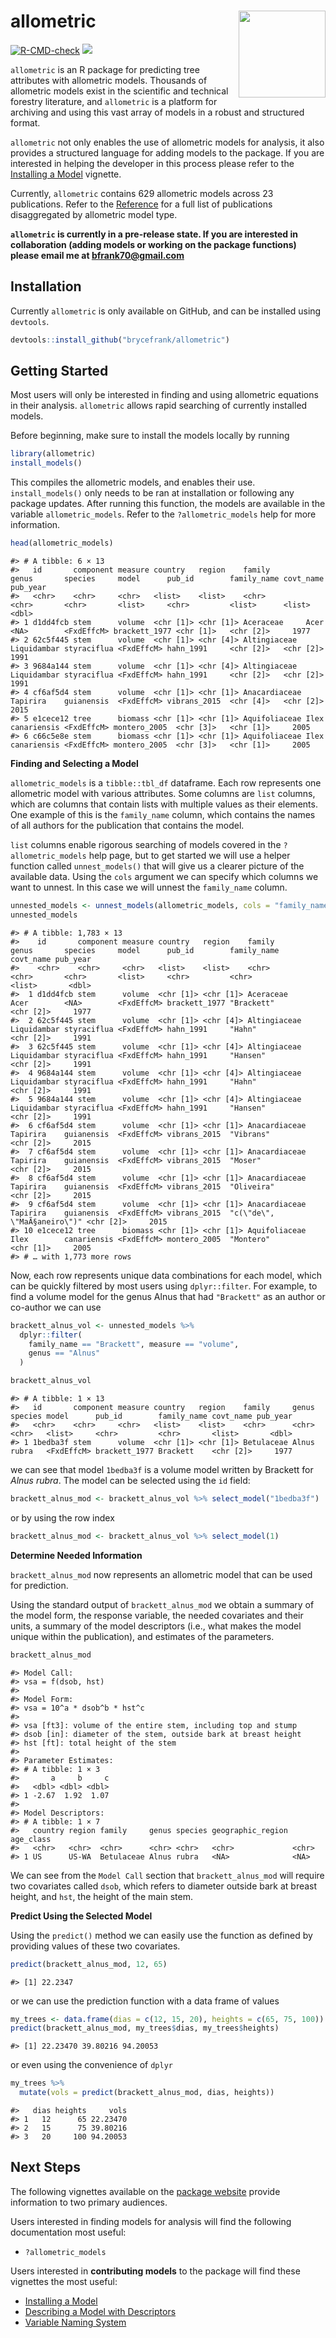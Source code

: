 
# allometric <a href="https://brycefrank.com/allometric/"><img src='man/figures/logo.png' align="right" height="139" /></a>

<!-- badges: start -->

[![R-CMD-check](https://github.com/brycefrank/allometric/actions/workflows/check-standard.yaml/badge.svg)](https://github.com/brycefrank/allometric/actions/workflows/check-standard.yaml)
[![](https://img.shields.io/badge/devel%20version-0.0.1.9001-blue.svg)](https://github.com/brycefrank/allometric)
<!-- badges: end -->

`allometric` is an R package for predicting tree attributes with
allometric models. Thousands of allometric models exist in the
scientific and technical forestry literature, and `allometric` is a
platform for archiving and using this vast array of models in a robust
and structured format.

`allometric` not only enables the use of allometric models for analysis,
it also provides a structured language for adding models to the package.
If you are interested in helping the developer in this process please
refer to the [Installing a
Model](https://brycefrank.com/allometric/articles/installing_a_model.html)
vignette.

Currently, `allometric` contains 629 allometric models across 23
publications. Refer to the
[Reference](https://brycefrank.com/allometric/reference/index.html) for
a full list of publications disaggregated by allometric model type.

**`allometric` is currently in a pre-release state. If you are
interested in collaboration (adding models or working on the package
functions) please email me at <bfrank70@gmail.com>**

## Installation

Currently `allometric` is only available on GitHub, and can be installed
using `devtools`.

``` r
devtools::install_github("brycefrank/allometric")
```

## Getting Started

Most users will only be interested in finding and using allometric
equations in their analysis. `allometric` allows rapid searching of
currently installed models.

Before beginning, make sure to install the models locally by running

``` r
library(allometric)
install_models()
```

This compiles the allometric models, and enables their use.
`install_models()` only needs to be ran at installation or following any
package updates. After running this function, the models are available
in the variable `allometric_models`. Refer to the `?allometric_models`
help for more information.

``` r
head(allometric_models)
```

    #> # A tibble: 6 × 13
    #>   id       component measure country   region    family        genus       species     model      pub_id        family_name covt_name pub_year
    #>   <chr>    <chr>     <chr>   <list>    <list>    <chr>         <chr>       <chr>       <list>     <chr>         <list>      <list>       <dbl>
    #> 1 d1dd4fcb stem      volume  <chr [1]> <chr [1]> Aceraceae     Acer        <NA>        <FxdEffcM> brackett_1977 <chr [1]>   <chr [2]>     1977
    #> 2 62c5f445 stem      volume  <chr [1]> <chr [4]> Altingiaceae  Liquidambar styraciflua <FxdEffcM> hahn_1991     <chr [2]>   <chr [2]>     1991
    #> 3 9684a144 stem      volume  <chr [1]> <chr [4]> Altingiaceae  Liquidambar styraciflua <FxdEffcM> hahn_1991     <chr [2]>   <chr [2]>     1991
    #> 4 cf6af5d4 stem      volume  <chr [1]> <chr [1]> Anacardiaceae Tapirira    guianensis  <FxdEffcM> vibrans_2015  <chr [4]>   <chr [2]>     2015
    #> 5 e1cece12 tree      biomass <chr [1]> <chr [1]> Aquifoliaceae Ilex        canariensis <FxdEffcM> montero_2005  <chr [3]>   <chr [1]>     2005
    #> 6 c66c5e8e stem      biomass <chr [1]> <chr [1]> Aquifoliaceae Ilex        canariensis <FxdEffcM> montero_2005  <chr [3]>   <chr [1]>     2005

**Finding and Selecting a Model**

`allometric_models` is a `tibble::tbl_df` dataframe. Each row represents
one allometric model with various attributes. Some columns are `list`
columns, which are columns that contain lists with multiple values as
their elements. One example of this is the `family_name` column, which
contains the names of all authors for the publication that contains the
model.

`list` columns enable rigorous searching of models covered in the
`?allometric_models` help page, but to get started we will use a helper
function called `unnest_models()` that will give us a clearer picture of
the available data. Using the `cols` argument we can specify which
columns we want to unnest. In this case we will unnest the `family_name`
column.

``` r
unnested_models <- unnest_models(allometric_models, cols = "family_name")
unnested_models
```

    #> # A tibble: 1,783 × 13
    #>    id       component measure country   region    family        genus       species     model      pub_id        family_name                 covt_name pub_year
    #>    <chr>    <chr>     <chr>   <list>    <list>    <chr>         <chr>       <chr>       <list>     <chr>         <chr>                       <list>       <dbl>
    #>  1 d1dd4fcb stem      volume  <chr [1]> <chr [1]> Aceraceae     Acer        <NA>        <FxdEffcM> brackett_1977 "Brackett"                  <chr [2]>     1977
    #>  2 62c5f445 stem      volume  <chr [1]> <chr [4]> Altingiaceae  Liquidambar styraciflua <FxdEffcM> hahn_1991     "Hahn"                      <chr [2]>     1991
    #>  3 62c5f445 stem      volume  <chr [1]> <chr [4]> Altingiaceae  Liquidambar styraciflua <FxdEffcM> hahn_1991     "Hansen"                    <chr [2]>     1991
    #>  4 9684a144 stem      volume  <chr [1]> <chr [4]> Altingiaceae  Liquidambar styraciflua <FxdEffcM> hahn_1991     "Hahn"                      <chr [2]>     1991
    #>  5 9684a144 stem      volume  <chr [1]> <chr [4]> Altingiaceae  Liquidambar styraciflua <FxdEffcM> hahn_1991     "Hansen"                    <chr [2]>     1991
    #>  6 cf6af5d4 stem      volume  <chr [1]> <chr [1]> Anacardiaceae Tapirira    guianensis  <FxdEffcM> vibrans_2015  "Vibrans"                   <chr [2]>     2015
    #>  7 cf6af5d4 stem      volume  <chr [1]> <chr [1]> Anacardiaceae Tapirira    guianensis  <FxdEffcM> vibrans_2015  "Moser"                     <chr [2]>     2015
    #>  8 cf6af5d4 stem      volume  <chr [1]> <chr [1]> Anacardiaceae Tapirira    guianensis  <FxdEffcM> vibrans_2015  "Oliveira"                  <chr [2]>     2015
    #>  9 cf6af5d4 stem      volume  <chr [1]> <chr [1]> Anacardiaceae Tapirira    guianensis  <FxdEffcM> vibrans_2015  "c(\"de\", \"MaÃ§aneiro\")" <chr [2]>     2015
    #> 10 e1cece12 tree      biomass <chr [1]> <chr [1]> Aquifoliaceae Ilex        canariensis <FxdEffcM> montero_2005  "Montero"                   <chr [1]>     2005
    #> # … with 1,773 more rows

Now, each row represents unique data combinations for each model, which
can be quickly filtered by most users using `dplyr::filter`. For
example, to find a volume model for the genus Alnus that had
`"Brackett"` as an author or co-author we can use

``` r
brackett_alnus_vol <- unnested_models %>%
  dplyr::filter(
    family_name == "Brackett", measure == "volume",
    genus == "Alnus"
  )

brackett_alnus_vol
```

    #> # A tibble: 1 × 13
    #>   id       component measure country   region    family     genus species model      pub_id        family_name covt_name pub_year
    #>   <chr>    <chr>     <chr>   <list>    <list>    <chr>      <chr> <chr>   <list>     <chr>         <chr>       <list>       <dbl>
    #> 1 1bedba3f stem      volume  <chr [1]> <chr [1]> Betulaceae Alnus rubra   <FxdEffcM> brackett_1977 Brackett    <chr [2]>     1977

we can see that model `1bedba3f` is a volume model written by Brackett
for *Alnus rubra*. The model can be selected using the `id` field:

``` r
brackett_alnus_mod <- brackett_alnus_vol %>% select_model("1bedba3f")
```

or by using the row index

``` r
brackett_alnus_mod <- brackett_alnus_vol %>% select_model(1)
```

**Determine Needed Information**

`brackett_alnus_mod` now represents an allometric model that can be used
for prediction.

Using the standard output of `brackett_alnus_mod` we obtain a summary of
the model form, the response variable, the needed covariates and their
units, a summary of the model descriptors (i.e., what makes the model
unique within the publication), and estimates of the parameters.

``` r
brackett_alnus_mod
```

    #> Model Call: 
    #> vsa = f(dsob, hst) 
    #>  
    #> Model Form: 
    #> vsa = 10^a * dsob^b * hst^c 
    #>  
    #> vsa [ft3]: volume of the entire stem, including top and stump
    #> dsob [in]: diameter of the stem, outside bark at breast height
    #> hst [ft]: total height of the stem
    #> 
    #> Parameter Estimates: 
    #> # A tibble: 1 × 3
    #>       a     b     c
    #>   <dbl> <dbl> <dbl>
    #> 1 -2.67  1.92  1.07
    #> 
    #> Model Descriptors: 
    #> # A tibble: 1 × 7
    #>   country region family     genus species geographic_region age_class
    #>   <chr>   <chr>  <chr>      <chr> <chr>   <chr>             <chr>    
    #> 1 US      US-WA  Betulaceae Alnus rubra   <NA>              <NA>

We can see from the `Model Call` section that `brackett_alnus_mod` will
require two covariates called `dsob`, which refers to diameter outside
bark at breast height, and `hst`, the height of the main stem.

**Predict Using the Selected Model**

Using the `predict()` method we can easily use the function as defined
by providing values of these two covariates.

``` r
predict(brackett_alnus_mod, 12, 65)
```

    #> [1] 22.2347

or we can use the prediction function with a data frame of values

``` r
my_trees <- data.frame(dias = c(12, 15, 20), heights = c(65, 75, 100))
predict(brackett_alnus_mod, my_trees$dias, my_trees$heights)
```

    #> [1] 22.23470 39.80216 94.20053

or even using the convenience of `dplyr`

``` r
my_trees %>%
  mutate(vols = predict(brackett_alnus_mod, dias, heights))
```

    #>   dias heights     vols
    #> 1   12      65 22.23470
    #> 2   15      75 39.80216
    #> 3   20     100 94.20053

## Next Steps

The following vignettes available on the [package
website](https://brycefrank.com/allometric/index.html) provide
information to two primary audiences.

Users interested in finding models for analysis will find the following
documentation most useful:

- `?allometric_models`

Users interested in **contributing models** to the package will find
these vignettes the most useful:

- [Installing a
  Model](https://brycefrank.com/allometric/articles/installing_a_model.html)
- [Describing a Model with
  Descriptors](https://brycefrank.com/allometric/articles/descriptors.html)
- [Variable Naming
  System](https://brycefrank.com/allometric/articles/variable_naming_system.html)

